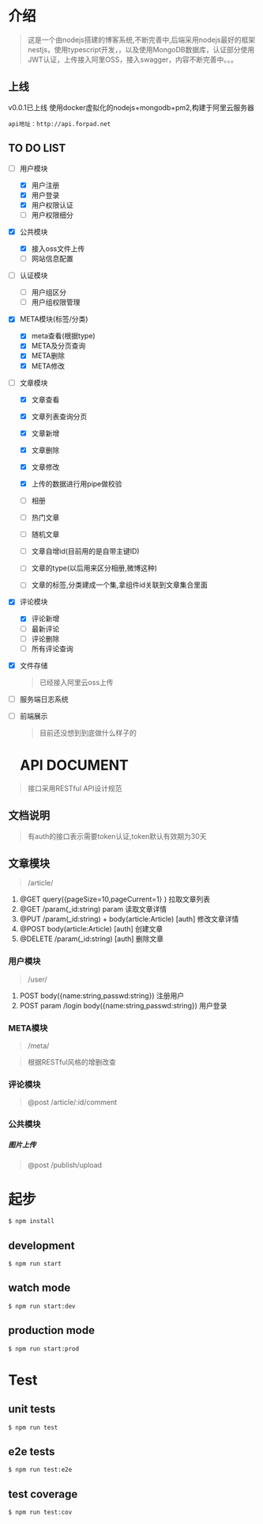 # 介绍

> 这是一个由nodejs搭建的博客系统,不断完善中,后端采用nodejs最好的框架nestjs，使用typescript开发，，以及使用MongoDB数据库，认证部分使用JWT认证，上传接入阿里OSS，接入swagger，内容不断完善中。。。


## 上线
v0.0.1已上线
使用docker虚拟化的nodejs+mongodb+pm2,构建于阿里云服务器
```
api地址：http://api.forpad.net
```

## TO DO LIST


- [ ] 用户模块
  - [x] 用户注册
  - [x] 用户登录
  - [x] 用户权限认证
  - [ ] 用户权限细分
 
- [x] 公共模块
    - [x] 接入oss文件上传
    - [ ] 网站信息配置

- [ ] 认证模块
  - [ ] 用户组区分
  - [ ] 用户组权限管理

- [X] META模块(标签/分类)
  - [x] meta查看(根据type)
  - [x] META及分页查询
  - [x] META删除
  - [x] META修改

- [ ] 文章模块
  - [x] 文章查看
  - [x] 文章列表查询分页
  - [x] 文章新增
  - [x] 文章删除
  - [x] 文章修改
  - [x] 上传的数据进行用pipe做校验
  - [ ] 相册
  - [ ] 热门文章
  - [ ] 随机文章
  - [ ] 文章自增id(目前用的是自带主键ID)
  - [ ] 文章的type(以后用来区分相册,微博这种)
  - [ ] 文章的标签,分类建成一个集,拿组件id关联到文章集合里面


- [x] 评论模块
    - [x] 评论新增
    - [ ] 最新评论
    - [ ] 评论删除
    - [ ] 所有评论查询

- [x] 文件存储
  > 已经接入阿里云oss上传

- [ ] 服务端日志系统

- [ ] 前端展示
  > 目前还没想到到底做什么样子的
  
  # API DOCUMENT

> 接口采用RESTful API设计规范

## 文档说明 

> 有auth的接口表示需要token认证,token默认有效期为30天

## 文章模块

> /article/

1. @GET query({pageSize=10,pageCurrent=1}  ) 拉取文章列表
2. @GET /param(_id:string) param 读取文章详情  
3. @PUT /param(_id:string)   + body(article:Article) [auth] 修改文章详情
4. @POST body(article:Article) [auth]  创建文章
5. @DELETE /param(_id:string)  [auth]  删除文章

### 用户模块

 

> /user/

1. POST body({name:string,passwd:string}) 注册用户
2. POST param /login body({name:string,passwd:string}) 用户登录


### META模块

> /meta/

> 根据RESTful风格的增删改查

### 评论模块
> @post /article/:id/comment
 
### 公共模块
##### 图片上传
> @post /publish/upload

# 起步
 ```
 $ npm install
 ```

## development
```
$ npm run start
```

## watch mode
```
$ npm run start:dev
```

## production mode
```
$ npm run start:prod
```
# Test
## unit tests
```
$ npm run test
```

## e2e tests
```
$ npm run test:e2e
```

## test coverage
```
$ npm run test:cov
```
